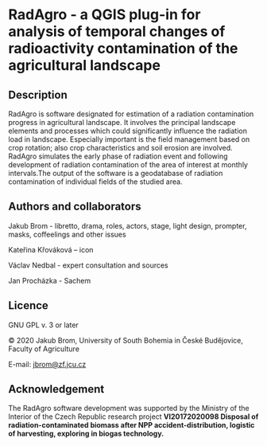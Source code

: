 RadAgro - a QGIS plug-in for analysis of temporal changes of radioactivity contamination of the agricultural landscape
=======================================================================================================================


Description
-----------

RadAgro is software designated for estimation of a radiation
 contamination progress in agricultural landscape. It involves the
 principal landscape elements and processes which could significantly
 influence the radiation load in landscape. Especially important is the
 field management based on crop rotation; also crop characteristics and
 soil erosion are involved. RadAgro simulates the early phase of
 radiation event and following development of radiation contamination
 of the area of interest at monthly intervals.The output of the software
 is a geodatabase of radiation contamination of individual fields of the
 studied area.

Authors and collaborators
-------------------------

Jakub Brom - libretto, drama, roles, actors, stage, light design, prompter, masks, coffeelings and other issues 

Kateřina Křováková –  icon

Václav Nedbal - expert consultation and sources 

Jan Procházka - Sachem

Licence
-------

GNU GPL v. 3 or later

© 2020 Jakub Brom, University of South Bohemia in České Budějovice, Faculty of Agriculture

E-mail: jbrom@zf.jcu.cz

Acknowledgement
---------------

The RadAgro software development was supported by the Ministry of the
 Interior of the Czech Republic research project **VI20172020098 Disposal of
  radiation-contaminated biomass after NPP accident-distribution, logistic of
   harvesting, exploring in biogas technology.**